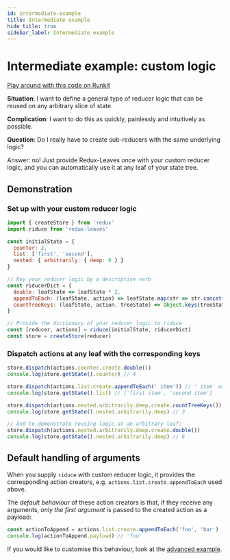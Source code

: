 ```yaml
---
id: intermediate-example
title: Intermediate example
hide_title: true
sidebar_label: Intermediate example
---
```


# Intermediate example: custom logic

[Play around with this code on Runkit](https://runkit.com/richardcrng/redux-leaves-custom-logic)

**Situation**: I want to define a general type of reducer logic that can be reused on any arbitrary slice of state.

**Complication**: I want to do this as quickly, painlessly and intuitively as possible.

**Question**: Do I really have to create sub-reducers with the same underlying logic?

Answer: no! Just provide Redux-Leaves once with your custom reducer logic, and you can automatically use it at any leaf of your state tree.

## Demonstration

### Set up with your custom reducer logic
```js
import { createStore } from 'redux'
import riduce from 'redux-leaves'

const initialState = {
  counter: 2,
  list: ['first', 'second'],
  nested: { arbitrarily: { deep: 0 } }
}

// Key your reducer logic by a descriptive verb
const riducerDict = {
  double: leafState => leafState * 2,
  appendToEach: (leafState, action) => leafState.map(str => str.concat(action.payload)),
  countTreeKeys: (leafState, action, treeState) => Object.keys(treeState).length
}

// Provide the dictionary of your reducer logic to riduce
const [reducer, actions] = riduce(initialState, riducerDict)
const store = createStore(reducer)
```

### Dispatch actions at any leaf with the corresponding keys
```js
store.dispatch(actions.counter.create.double())
console.log(store.getState().counter) // 4

store.dispatch(actions.list.create.appendToEach(' item')) // ' item' will be the action payload
console.log(store.getState().list) // ['first item', 'second item']

store.dispatch(actions.nested.arbitrarily.deep.create.countTreeKeys())
console.log(store.getState().nested.arbitrarily.deep) // 3

// And to demonstrate reusing logic at an arbitrary leaf:
store.dispatch(actions.nested.arbitrarily.deep.create.double())
console.log(store.getState().nested.arbitrarily.deep) // 6
```

## Default handling of arguments
When you supply `riduce` with custom reducer logic, it provides the corresponding action creators, e.g. `actions.list.create.appendToEach` used above.

The *default behaviour* of these action creators is that, if they receive any arguments, *only the first argument* is passed to the created action as a payload:

```js
const actionToAppend = actions.list.create.appendToEach('foo', 'bar')
console.log(actionToAppend.payload) // 'foo'
```

If you would like to customise this behaviour, look at the [advanced example](advancedExample.md).